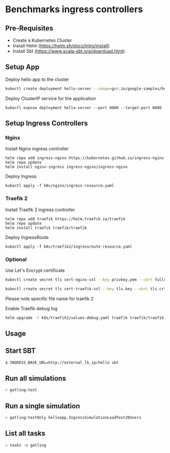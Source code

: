 # Benchmarks ingress controllers

## Pre-Requisites
* Create a Kubernetes Cluster
* Install Helm (https://helm.sh/docs/intro/install)
* Install Sbt (https://www.scala-sbt.org/download.html).

## Setup App

Deploy hello app to the cluster
```bash
kubectl create deployment hello-server --image=gcr.io/google-samples/hello-app:1.0
```

Deploy ClusterIP service for the application
```
kubectl expose deployment hello-server --port 8080 --target-port 8080
```

## Setup Ingress Controllers

### Nginx

Install Nginx ingress controller
```
helm repo add ingress-nginx https://kubernetes.github.io/ingress-nginx
helm repo update
helm install nginx-ingress ingress-nginx/ingress-nginx
```

Deploy Ingress
```
kubectl apply -f k8s/nginx/ingress-resource.yaml
```

### Traefik 2

Install Traefik 2 ingress controller
```
helm repo add traefik https://helm.traefik.io/traefik
helm repo update
helm install traefik traefik/traefik
```

Deploy IngressRoute
```
kubectl apply -f k8s/traefik2/ingressroute-resource.yaml
```

### Optional

Use Let's Encrypt certificate
```bash
kubectl create secret tls cert-nginx-ssl --key privkey.pem --cert fullchain.pem
```

```bash
kubectl create secret tls cert-traefik-ssl --key tls.key --cert tls.crt
```

Please note specific file name for traefik 2

Enable Traefik debug log
```bash
helm upgrade -f k8s/traefik2/values-debug.yaml traefik traefik/traefik
```

## Usage

Start SBT
---------
```bash
$ INGRESS_BASE_URL=http://external_lb_ip/hello sbt
```

Run all simulations
-------------------

```bash
> gatling:test
```

Run a single simulation
-----------------------

```bash
> gatling:testOnly helloapp.IngressSimulationLoadTest20Users
```

List all tasks
--------------------

```bash
> tasks -v gatling
```